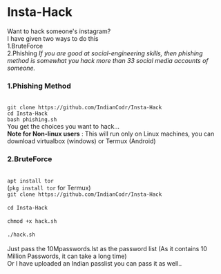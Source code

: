 # Insta-Hack
Want to hack someone's instagram?<br>
I have given two ways to do this<br>
1.BruteForce<br>
2.Phishing <i>If you are good at social-engineering skills, then phishing method is somewhat you hack more than 33 social media accounts of someone.</i>
<h3>1.Phishing Method</h3><br>
<code>git clone https://github.com/IndianCodr/Insta-Hack<br></code>
<code>cd Insta-Hack<br></code>
<code>bash phishing.sh<br></code>
You get the choices you want to hack...<br>
<b>Note for Non-linux users</b> : This will run only on Linux machines, you can download virtualbox (windows) or Termux (Android)
<h3>2.BruteForce</h3><br>
<code>apt install tor</code> <br>(<code>pkg install tor</code> for Termux)<br>
<code>git clone https://github.com/IndianCodr/Insta-Hack<br></code><br>
<code>cd Insta-Hack<br></code><br>
<code>chmod +x hack.sh<br></code><br>
<code>./hack.sh<br></code><br>
Just pass the 10Mpasswords.lst as the password list (As it contains 10 Million Passwords, it can take a long time)<br>
Or I have uploaded an Indian passlist you can pass it as well..
